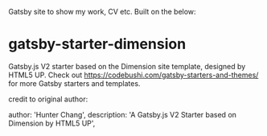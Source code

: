 Gatsby site to show my work, CV etc. Built on the below:

# gatsby-starter-dimension


Gatsby.js V2 starter based on the Dimension site template, designed by HTML5 UP. Check out https://codebushi.com/gatsby-starters-and-themes/ for more Gatsby starters and templates.

credit to original author:

author: 'Hunter Chang',
    description: 'A Gatsby.js V2 Starter based on Dimension by HTML5 UP',
